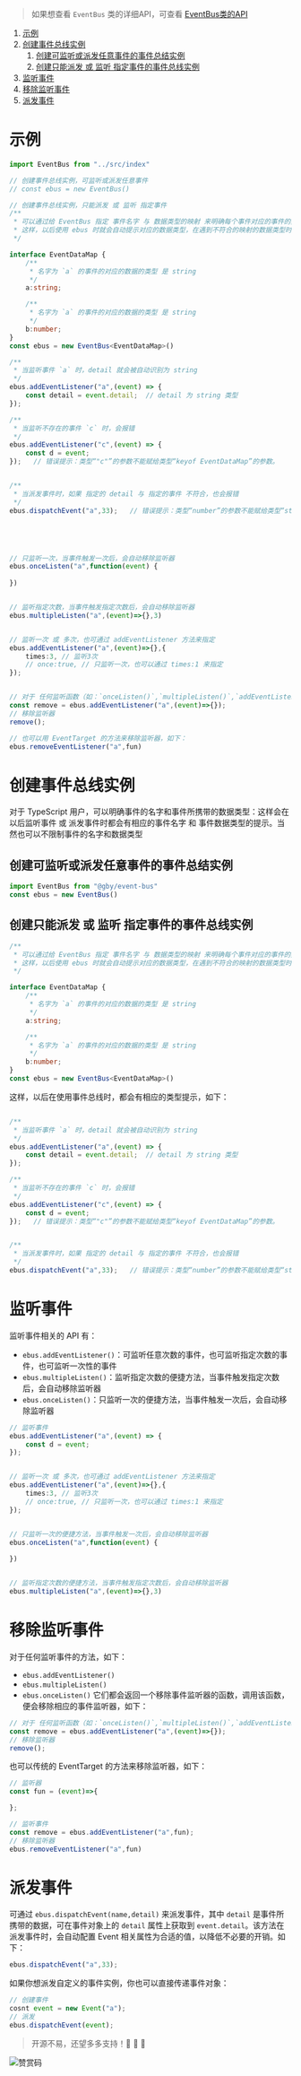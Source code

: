 [EventBus类的API]: ./api/event-bus.eventbus.md




> 如果想查看 `EventBus` 类的详细API，可查看 [EventBus类的API]


<!-- @import "[TOC]" {cmd="toc" depthFrom=1 depthTo=6 orderedList=true} -->

<!-- code_chunk_output -->

1. [示例](#示例)
2. [创建事件总线实例](#创建事件总线实例)
    1. [创建可监听或派发任意事件的事件总结实例](#创建可监听或派发任意事件的事件总结实例)
    2. [创建只能派发 或 监听 指定事件的事件总线实例](#创建只能派发-或-监听-指定事件的事件总线实例)
3. [监听事件](#监听事件)
4. [移除监听事件](#移除监听事件)
5. [派发事件](#派发事件)

<!-- /code_chunk_output -->


# 示例
```ts
import EventBus from "../src/index"

// 创建事件总线实例，可监听或派发任意事件
// const ebus = new EventBus()

// 创建事件总线实例，只能派发 或 监听 指定事件
/**
 * 可以通过给 EventBus 指定 事件名字 与 数据类型的映射 来明确每个事件对应的事件的数据类型
 * 这样，以后使用 ebus 时就会自动提示对应的数据类型，在遇到不符合的映射的数据类型时也会提示错误
 */

interface EventDataMap {
    /**
     * 名字为 `a` 的事件的对应的数据的类型 是 string
     */
    a:string;

    /**
     * 名字为 `a` 的事件的对应的数据的类型 是 string
     */
    b:number;
}
const ebus = new EventBus<EventDataMap>()

/**
 * 当监听事件 `a` 时，detail 就会被自动识别为 string
 */
ebus.addEventListener("a",(event) => {
    const detail = event.detail;  // detail 为 string 类型
});

/**
 * 当监听不存在的事件 `c` 时，会报错
 */
ebus.addEventListener("c",(event) => {
    const d = event;
});   // 错误提示：类型“"c"”的参数不能赋给类型“keyof EventDataMap”的参数。


/**
 * 当派发事件时，如果 指定的 detail 与 指定的事件 不符合，也会报错
 */
ebus.dispatchEvent("a",33);   // 错误提示：类型“number”的参数不能赋给类型“string”的参数。





// 只监听一次，当事件触发一次后，会自动移除监听器
ebus.onceListen("a",function(event) {
    
})


// 监听指定次数，当事件触发指定次数后，会自动移除监听器
ebus.multipleListen("a",(event)=>{},3)


// 监听一次 或 多次，也可通过 addEventListener 方法来指定
ebus.addEventListener("a",(event)=>{},{
    times:3, // 监听3次
    // once:true, // 只监听一次，也可以通过 times:1 来指定
});


// 对于 任何监听函数（如：`onceListen()`,`multipleListen()`,`addEventListener()` ） 都会返回一个函数，用于移除监听器
const remove = ebus.addEventListener("a",(event)=>{});
// 移除监听器
remove();

// 也可以用 EventTarget 的方法来移除监听器，如下：
ebus.removeEventListener("a",fun)
```


# 创建事件总线实例
对于 TypeScript 用户，可以明确事件的名字和事件所携带的数据类型：这样会在以后监听事件 或 派发事件时都会有相应的事件名字 和 事件数据类型的提示。当然也可以不限制事件的名字和数据类型

## 创建可监听或派发任意事件的事件总结实例
```ts
import EventBus from "@gby/event-bus"
const ebus = new EventBus()
```


## 创建只能派发 或 监听 指定事件的事件总线实例
```ts
/**
 * 可以通过给 EventBus 指定 事件名字 与 数据类型的映射 来明确每个事件对应的事件的数据类型
 * 这样，以后使用 ebus 时就会自动提示对应的数据类型，在遇到不符合的映射的数据类型时也会提示错误
 */

interface EventDataMap {
    /**
     * 名字为 `a` 的事件的对应的数据的类型 是 string
     */
    a:string;

    /**
     * 名字为 `a` 的事件的对应的数据的类型 是 string
     */
    b:number;
}
const ebus = new EventBus<EventDataMap>()
```

这样，以后在使用事件总线时，都会有相应的类型提示，如下：

```ts

/**
 * 当监听事件 `a` 时，detail 就会被自动识别为 string
 */
ebus.addEventListener("a",(event) => {
    const detail = event.detail;  // detail 为 string 类型
});

/**
 * 当监听不存在的事件 `c` 时，会报错
 */
ebus.addEventListener("c",(event) => {
    const d = event;
});   // 错误提示：类型“"c"”的参数不能赋给类型“keyof EventDataMap”的参数。


/**
 * 当派发事件时，如果 指定的 detail 与 指定的事件 不符合，也会报错
 */
ebus.dispatchEvent("a",33);   // 错误提示：类型“number”的参数不能赋给类型“string”的参数。
```

# 监听事件
监听事件相关的 API 有：
- `ebus.addEventListener()`：可监听任意次数的事件，也可监听指定次数的事件，也可监听一次性的事件
- `ebus.multipleListen()`：监听指定次数的便捷方法，当事件触发指定次数后，会自动移除监听器
- `ebus.onceListen()`：只监听一次的便捷方法，当事件触发一次后，会自动移除监听器

```ts
// 监听事件
ebus.addEventListener("a",(event) => {
    const d = event;
});


// 监听一次 或 多次，也可通过 addEventListener 方法来指定
ebus.addEventListener("a",(event)=>{},{
    times:3, // 监听3次
    // once:true, // 只监听一次，也可以通过 times:1 来指定
});


// 只监听一次的便捷方法，当事件触发一次后，会自动移除监听器
ebus.onceListen("a",function(event) {
    
})


// 监听指定次数的便捷方法，当事件触发指定次数后，会自动移除监听器
ebus.multipleListen("a",(event)=>{},3)
```


# 移除监听事件
对于任何监听事件的方法，如下：
- `ebus.addEventListener()`
- `ebus.multipleListen()`
- `ebus.onceListen()`
它们都会返回一个移除事件监听器的函数，调用该函数，便会移除相应的事件监听器，如下：
```ts
// 对于 任何监听函数（如：`onceListen()`,`multipleListen()`,`addEventListener()` ） 都会返回一个函数，用于移除监听器
const remove = ebus.addEventListener("a",(event)=>{});
// 移除监听器
remove();
```

也可以传统的 EventTarget 的方法来移除监听器，如下：
```ts
// 监听器
const fun = (event)=>{

};

// 监听事件
const remove = ebus.addEventListener("a",fun);
// 移除监听器
ebus.removeEventListener("a",fun)
```



# 派发事件
可通过 `ebus.dispatchEvent(name,detail)` 来派发事件，其中 `detail` 是事件所携带的数据，可在事件对象上的 `detail` 属性上获取到 `event.detail`。该方法在派发事件时，会自动配置 Event 相关属性为合适的值，以降低不必要的开销。如下：
```ts 
ebus.dispatchEvent("a",33);
```

如果你想派发自定义的事件实例，你也可以直接传递事件对象：
```ts
// 创建事件
cosnt event = new Event("a");
// 派发
ebus.dispatchEvent(event);
```




> 开源不易，还望多多支持！💖 💖 💖 

![赞赏码](https://i.loli.net/2020/04/08/PGsAEqdJCin1oQL.jpg)